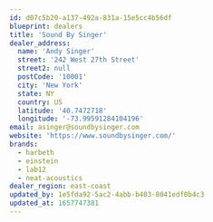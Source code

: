 ```yaml
---
id: d07c5b20-a137-492a-831a-15e5cc4b56df
blueprint: dealers
title: 'Sound By Singer'
dealer_address:
  name: 'Andy Singer'
  street: '242 West 27th Street'
  street2: null
  postCode: '10001'
  city: 'New York'
  state: NY
  country: US
  latitude: '40.7472718'
  longitude: '-73.99591284104196'
email: asinger@soundbysinger.com
website: 'https://www.soundbysinger.com/'
brands:
  - harbeth
  - einstein
  - lab12
  - neat-acoustics
dealer_region: east-coast
updated_by: 1e5fda92-5ac2-4abb-b403-8041edf0b4c3
updated_at: 1657747381
---
```

